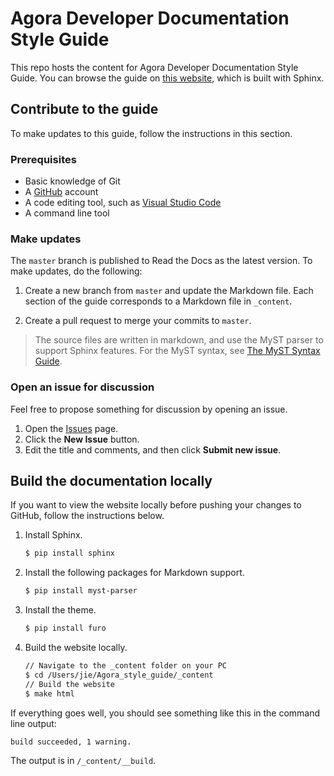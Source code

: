 # Agora Developer Documentation Style Guide

This repo hosts the content for Agora Developer Documentation Style Guide. You can browse the guide on [this website](https://agoradoc-style-guide.readthedocs.io/en/latest/), which is built with Sphinx.

## Contribute to the guide

To make updates to this guide, follow the instructions in this section.

### Prerequisites

- Basic knowledge of Git
- A [GitHub](https://github.com) account
- A code editing tool, such as [Visual Studio Code](https://code.visualstudio.com)
- A command line tool

### Make updates

The `master` branch is published to Read the Docs as the latest version. To make updates, do the following:

1. Create a new branch from `master` and update the Markdown file. Each section of the guide corresponds to a Markdown file in `_content`. 

2. Create a pull request to merge your commits to `master`.

> The source files are written in markdown, and use the MyST parser to support Sphinx features. For the MyST syntax, see [The MyST Syntax Guide](https://myst-parser.readthedocs.io/en/latest/syntax/syntax.html).

### Open an issue for discussion

Feel free to propose something for discussion by opening an issue.

1. Open the [Issues](https://github.com/AgoraDoc/Agora_style_guide/issues) page.
2. Click the **New Issue** button.
3. Edit the title and comments, and then click **Submit new issue**.

## Build the documentation locally

If you want to view the website locally before pushing your changes to GitHub, follow the instructions below.

1. Install Sphinx.

   ```bash
   $ pip install sphinx
   ```

2. Install the following packages for Markdown support.

   ```bash
   $ pip install myst-parser
   ```

3. Install the theme.

   ```bash
   $ pip install furo
   ```
   
4. Build the website locally.

   ```bash
   // Navigate to the _content folder on your PC
   $ cd /Users/jie/Agora_style_guide/_content
   // Build the website
   $ make html
   ```

If everything goes well, you should see something like this in the command line output:

```bash
build succeeded, 1 warning.
```

The output is in `/_content/__build`.